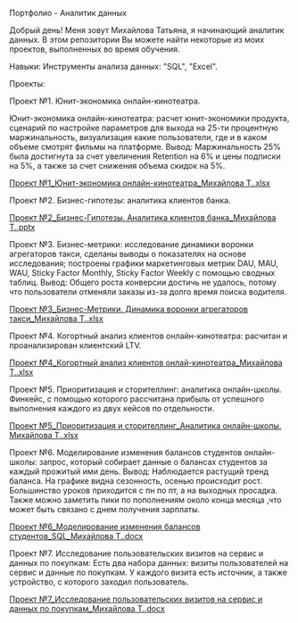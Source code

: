    Портфолио - Аналитик данных


   Добрый день! Меня зовут Михайлова Татьяна, я начинающий аналитик данных. В этом репозитории Вы можете найти некоторые из моих проектов, выполненных во время обучения.

   
  Навыки:
Инструменты анализа данных: "SQL", "Excel".


   Проекты:

   
Проект №1. Юнит-экономика онлайн-кинотеатра.

Юнит-экономика онлайн-кинотеатра: расчет юнит-экономики продукта, сценарий по настройке параметров для выхода на 25-ти процентную маржинальность, визуализация какие пользователи, где и в каком объеме смотрят фильмы на платформе. Вывод: Маржинальность 25% была достигнута за счет увеличения Retention на 6% и цены подписки на 5%, а также за счет снижения объема скидок на 5%.

[Проект №1_Юнит-экономика онлайн-кинотеатра_Михайлова Т..xlsx](https://github.com/Mihailova-Tatiana/-/files/13049387/1_.-.-._.xlsx)

  
Проект №2. Бизнес-гипотезы: аналитика клиентов банка. 

[Проект №2_Бизнес-Гипотезы. Аналитика клиентов банка_Михайлова Т..pptx](https://github.com/Mihailova-Tatiana/-/files/13049396/2_.-._.pptx)


Проект №3. Бизнес-метрики: исследование динамики воронки агрегаторов такси, сделаны выводы о показателях на основе исследования; построены графики маркетинговых метрик DAU, MAU, WAU, Sticky Factor Monthly, Sticky Factor Weekly с помощью сводных таблиц. Вывод: Общего роста конверсии достичь не удалось, потому что пользователи отменяли заказы из-за долго время поиска водителя.

[Проект №3_Бизнес-Метрики. Динамика воронки агрегаторов такси_Михайлова Т..xlsx](https://github.com/Mihailova-Tatiana/-/files/13049399/3_.-._.xlsx)


Проект №4. Когортный анализ клиентов онлайн-кинотеатра: расчитан и проанализирован клиентский LTV.

[Проект №4_Когортный анализ клиентов онлай-кинотеатра_Михайлова Т..xlsx](https://github.com/Mihailova-Tatiana/-/files/13049402/4_.-._.xlsx)


Проект №5. Приоритизация и сторителлинг: аналитика онлайн-школы. Финкейс, с помощью которого рассчитана прибыль от успешного выполнения каждого из двух кейсов по отдельности.

[Проект №5_Приоритизация и сторителлинг_Аналитика онлайн-школы. Михайлова Т..xlsx](https://github.com/Mihailova-Tatiana/-/files/13049405/5_._.-.xlsx)


Проект №6. Моделирование изменения балансов студентов онлайн-школы: запрос, который собирает данные о балансах студентов за каждый прожитый ими день. 
Вывод: Наблюдается растущий тренд баланса. На графике видна сезонность, осенью происходит рост. Большинство уроков приходится с пн по пт, а на выходных просадка. Также можно заметить пики по пополнениям около конца месяца ,что может быть связано с днем получения зарплаты.

[Проект №6_Моделирование изменения балансов студентов_SQL_Михайлова Т..docx](https://github.com/Mihailova-Tatiana/-/files/13049409/6_._SQL_.docx)

Проект №7. Исследование пользовательских визитов на сервис и данных по покупкам: Есть два набора данных: визиты пользователей на сервис и данные по покупкам. У каждого визита есть источник, а также устройство, с которого заходил пользователь.

[Проект №7_Исследование пользовательских визитов на сервис и данных по покупкам_Михайлова Т..docx](https://github.com/Mihailova-Tatiana/-/files/13049514/7_._.docx)
